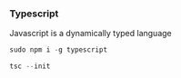 ### Typescript

Javascript is a dynamically typed language

```js
sudo npm i -g typescript
```

```js
tsc --init
```

